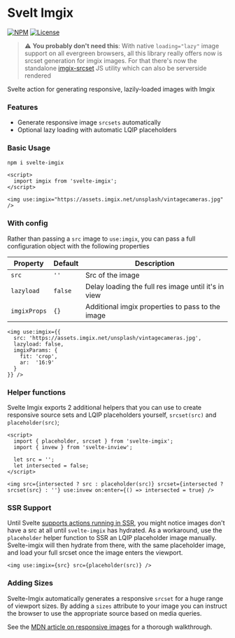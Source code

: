 # Svelt Imgix

[![NPM](https://img.shields.io/npm/v/svelte-imgix)](https://www.npmjs.com/package/svelte-imgix) [![License](https://img.shields.io/npm/l/svelte-imgix)](https://github.com/peppercorntsudio/svelte-imgix/blob/master/LICENSE.md)

> :warning: **You probably don't need this**: With native `loading="lazy"` image support on all evergreen browsers, all this library really offers now is srcset generation for imgix images. For that there's now the standalone [imgix-srcset](https://github.com/madeleineostoja/imgix-srcset) JS utility which can also be serverside rendered

Svelte action for generating responsive, lazily-loaded images with Imgix

### Features

- Generate responsive image `srcsets` automatically
- Optional lazy loading with automatic LQIP placeholders

### Basic Usage

```sh
npm i svelte-imgix
```

```svelte
<script>
  import imgix from 'svelte-imgix';
</script>

<img use:imgix="https://assets.imgix.net/unsplash/vintagecameras.jpg" />
```

### With config

Rather than passing a `src` image to `use:imgix`, you can pass a full configuration object with the following properties

| Property     | Default | Description                                         |
| ------------ | ------- | --------------------------------------------------- |
| `src`        | `''`    | Src of the image                                    |
| `lazyload`   | `false` | Delay loading the full res image until it's in view |
| `imgixProps` | `{}`    | Additional imgix properties to pass to the image    |

```svelte
<img use:imgix={{
  src: 'https://assets.imgix.net/unsplash/vintagecameras.jpg',
  lazyload: false,
  imgixParams: {
    fit: 'crop',
    ar:  '16:9'
  }
}} />
```

### Helper functions

Svelte Imgix exports 2 additional helpers that you can use to create responsive source sets and LQIP placeholders yourself, `srcset(src)` and `placeholder(src)`;

```svelte
<script>
  import { placeholder, srcset } from 'svelte-imgix';
  import { invew } from 'svelte-inview';

  let src = '';
  let intersected = false;
</script>

<img src={intersected ? src : placeholder(src)} srcset={intersected ? srcset(src} : ''} use:invew on:enter={() => intersected = true} />
```

### SSR Support

Until Svelte [supports actions running in SSR](https://github.com/sveltejs/svelte/issues/4375), you might notice images don't have a src at all until `svelte-imgix` has hydrated. As a workaround, use the `placeholder` helper function to SSR an LQIP placeholder image manually. Svelte-imgix will then hydrate from there, with the same placeholder image, and load your full srcset once the image enters the viewport.

```svelte
<img use:imgix={src} src={placeholder(src)} />
```

### Adding Sizes

Svelte-Imgix automatically generates a responsive `srcset` for a huge range of viewport sizes. By adding a `sizes` attribute to your image you can instruct the browser to use the appropriate source based on media queries.

See the [MDN article on responsive images](https://developer.mozilla.org/en-US/docs/Learn/HTML/Multimedia_and_embedding/Responsive_images) for a thorough walkthrough.
